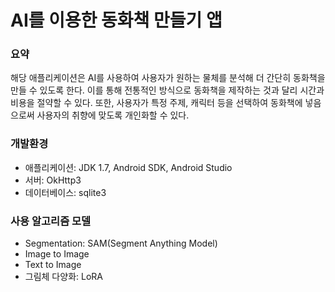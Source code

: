 # AI를 이용한 동화책 만들기 앱
### 요약
해당 애플리케이션은 AI를 사용하여 사용자가 원하는 물체를 분석해 더 간단히 동화책을 만들 수 있도록 한다.
이를 통해 전통적인 방식으로 동화책을 제작하는 것과 달리 시간과 비용을 절약할 수 있다.
또한, 사용자가 특정 주제, 캐릭터 등을 선택하여 동화책에 넣음으로써 사용자의 취향에 맞도록 개인화할 수 있다.

### 개발환경
- 애플리케이션: JDK 1.7, Android SDK, Android Studio
- 서버: OkHttp3
- 데이터베이스: sqlite3

### 사용 알고리즘 모델
- Segmentation: SAM(Segment Anything Model)
- Image to Image
- Text to Image
- 그림체 다양화: LoRA
